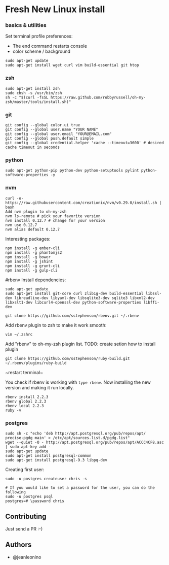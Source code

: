 # Fresh New Linux install

### basics & utilities

Set terminal profile preferences:

* The end command restarts console
* color scheme / background

```
sudo apt-get update
sudo apt-get install wget curl vim build-essential git htop
```

### zsh
```
sudo apt-get install zsh
sudo chsh -s /usr/bin/zsh
sh -c "$(curl -fsSL https://raw.github.com/robbyrussell/oh-my-zsh/master/tools/install.sh)"
```

### git
```
git config --global color.ui true
git config --global user.name "YOUR NAME"
git config --global user.email "YOUR@EMAIL.com"
git config --global push.default simple
git config --global credential.helper 'cache --timeout=3600' # desired cache timeout in seconds
```

### python
```
sudo apt-get python-pip python-dev python-setuptools pylint python-software-properties -y
```

### nvm
```
curl -o- https://raw.githubusercontent.com/creationix/nvm/v0.29.0/install.sh | bash
Add nvm plugin to oh-my-zsh
nvm ls-remote # pick your favorite version
ñvm install 0.12.7 # change for your version
nvm use 0.12.7
nvm alias default 0.12.7
```

Interesting packages:
```
npm install -g ember-cli
npm install -g phantomjs2
npm install -g bower
npm install -g jshint
npm install -g grunt-cli
npm install -g gulp-cli
```

#rbenv
Install dependencies:
```
sudo apt-get update
sudo apt-get install git-core curl zlib1g-dev build-essential libssl-dev libreadline-dev libyaml-dev libsqlite3-dev sqlite3 libxml2-dev libxslt1-dev libcurl4-openssl-dev python-software-properties libffi-dev
```

```
git clone https://github.com/sstephenson/rbenv.git ~/.rbenv
```
Add rbenv plugin to zsh to make it work smooth:
```
vim ~/.zshrc
```
Add "rbenv" to oh-my-zsh plugin list. TODO: create setion how to install plugin

```
git clone https://github.com/sstephenson/ruby-build.git ~/.rbenv/plugins/ruby-build
```
~restart terminal~

You check if rbenv is working with ```type rbenv```. Now installing the new version and making it run locally.

```
rbenv install 2.2.3
rbenv global 2.2.3
rbenv local 2.2.3
ruby -v
```

### postgres
```
sudo sh -c "echo 'deb http://apt.postgresql.org/pub/repos/apt/ precise-pgdg main' > /etc/apt/sources.list.d/pgdg.list"
wget --quiet -O - http://apt.postgresql.org/pub/repos/apt/ACCC4CF8.asc | sudo apt-key add -
sudo apt-get update
sudo apt-get install postgresql-common
sudo apt-get install postgresql-9.3 libpq-dev
```

Creating first user:
```
sudo -u postgres createuser chris -s

# If you would like to set a password for the user, you can do the following
sudo -u postgres psql
postgres=# \password chris
```

## Contributing
Just send a PR :-)

## Authors

* @jeanleonino